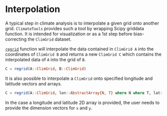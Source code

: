 # Interpolation

A typical step in climate analysis is to interpolate a given grid onto another grid. `ClimateTools` provides such a tool by wrapping Scipy griddata function. It is intended for visualization or as a 1st step before bias-correcting the `ClimGrid` dataset.

[`regrid`](@ref) function will interpolate the data contained in `ClimGrid A` into the coordinates of `ClimGrid B` and returns a new `ClimGrid C` which contains the interpolated data of `A` into the grid of `B`.

```julia
C = regrid(A::ClimGrid, B::ClimGrid)
```

It is also possible to interpolate a `ClimGrid` onto specified longitude and latitude vectors and arrays.

```julia
C = regrid(A::ClimGrid, lon::AbstractArray{N, T} where N where T, lat::AbstractArray{N, T} where N where T; dimx=[], dimy=[], method::String="linear", min=[], max=[])
```

In the case a longitude and latitude 2D array is provided, the user needs to provide the dimension vectors for `x` and `y`.

